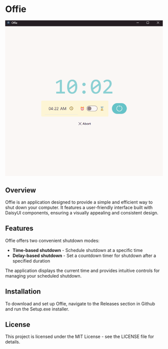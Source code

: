 # Offie

![Offie Screenshot](assets/main-screen.png)

## Overview

Offie is an application designed to provide a simple and efficient way to shut down your computer. It features a user-friendly interface built with DaisyUI components, ensuring a visually appealing and consistent design.

## Features

Offie offers two convenient shutdown modes:

-   **Time-based shutdown** - Schedule shutdown at a specific time
-   **Delay-based shutdown** - Set a countdown timer for shutdown after a specified duration

The application displays the current time and provides intuitive controls for managing your scheduled shutdown.

## Installation

To download and set up Offie, navigate to the Releases section in Github and run the Setup.exe installer.

## License

This project is licensed under the MIT License - see the LICENSE file for details.
